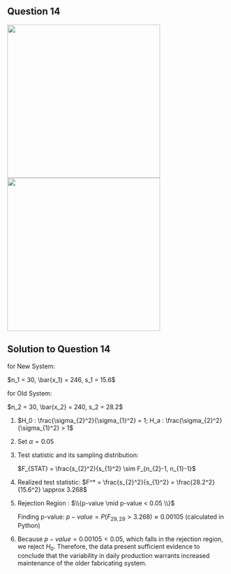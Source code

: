 ## Question 14
<img src = "https://github.com/user-attachments/assets/e45e5d5f-98c7-45ef-9e4e-0f734f8893e4" width = "350">
<img src = "https://github.com/user-attachments/assets/1a7aa3d8-88b4-44f5-aa63-c1e2a6c837ea" width = "350">

## Solution to Question 14

for New System:

$n_1 = 30, \bar{x_1} = 246, s_1 = 15.6$

for Old System:

$n_2 = 30, \bar{x_2} = 240, s_2 = 28.2$

1. $H_0 : \frac{\sigma_{2}^2}{\sigma_{1}^2} = 1; H_a : \frac{\sigma_{2}^2}{\sigma_{1}^2} > 1$

2. Set $\alpha = 0.05$

3. Test statistic and its sampling distribution:

   $F_{STAT} = \frac{s_{2}^2}{s_{1}^2} \sim F_{n_{2}-1, n_{1}-1}$

4. Realized test statistic: $F^* = \frac{s_{2}^2}{s_{1}^2} = \frac{28.2^2}{15.6^2} \approx 3.268$

5. Rejection Region : $\\{p-value \mid p-value < 0.05 \\}$

   Finding p-value: $p-value = P(F_{29, 29} > 3.268) \approx 0.00105$ (calculated in Python)

6. Because $p-value = 0.00105 < 0.05$, which falls in the rejection region, we reject $H_0$. Therefore, the data present sufficient evidence to conclude that the variability in daily production warrants increased maintenance of the older fabricating  system.
